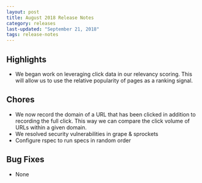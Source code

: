 ```yaml
---
layout: post
title: August 2018 Release Notes
category: releases
last-updated: "September 21, 2018"
tags: release-notes
---
```


## Highlights
* We began work on leveraging click data in our relevancy scoring. This will allow us to use the relative popularity of pages as a ranking signal.

## Chores
* We now record the domain of a URL that has been clicked in addition to recording the full click. This way we can compare the click volume of URLs within a given domain.
* We resolved security vulnerabilities in grape & sprockets
* Configure rspec to run specs in random order

## Bug Fixes
* None
